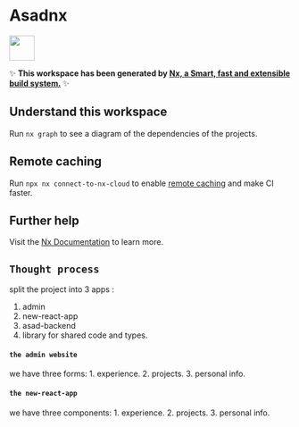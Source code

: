 # Asadnx

<a alt="Nx logo" href="https://nx.dev" target="_blank" rel="noreferrer"><img src="https://raw.githubusercontent.com/nrwl/nx/master/images/nx-logo.png" width="45"></a>

✨ **This workspace has been generated by [Nx, a Smart, fast and extensible build system.](https://nx.dev)** ✨

## Understand this workspace

Run `nx graph` to see a diagram of the dependencies of the projects.

## Remote caching

Run `npx nx connect-to-nx-cloud` to enable [remote caching](https://nx.app) and make CI faster.

## Further help

Visit the [Nx Documentation](https://nx.dev) to learn more.


## `Thought process`
split the project into 3 apps :
  1. admin
  2. new-react-app
  3. asad-backend
  4. library for shared code and types.

#### `the admin website`  
we have three forms:
    1. experience.
    2. projects.
    3. personal info. 
          
#### `the new-react-app` 
we have three components:
        1. experience.
        2. projects. 
        3. personal info. 
          
    
       
          
          

